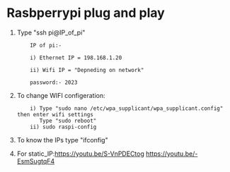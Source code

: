 # Rasbperrypi plug and play

1) Type "ssh pi@IP_of_pi"

		   IP of pi:- 

		   i) Ethernet IP = 198.168.1.20

   		   ii) Wifi IP = "Depneding on network"

	       password:- 2023

2) To change WIFI configeration:

		   i) Type "sudo nano /etc/wpa_supplicant/wpa_supplicant.config" then enter wifi settings
		      Type "sudo reboot"
		   ii) sudo raspi-config   

3) To know the IPs type "ifconfig"

4) For static_IP:https://youtu.be/S-VnPDECtog 
				 https://youtu.be/-EsmSugtqF4